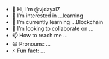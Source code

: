 - 👋 Hi, I’m @vjdayal7
- 👀 I’m interested in ...learning
- 🌱 I’m currently learning ...Blockchain
- 💞️ I’m looking to collaborate on ...
- 📫 How to reach me ...
- 😄 Pronouns: ...
- ⚡ Fun fact: ...

<!---
vjdayal7/vjdayal7 is a ✨ special ✨ repository because its `README.md` (this file) appears on your GitHub profile.
You can click the Preview link to take a look at your changes.
--->
